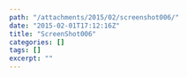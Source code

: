 ```yaml
---
path: "/attachments/2015/02/screenshot006/"
date: "2015-02-01T17:12:16Z"
title: "ScreenShot006"
categories: []
tags: []
excerpt: ""
---
```


